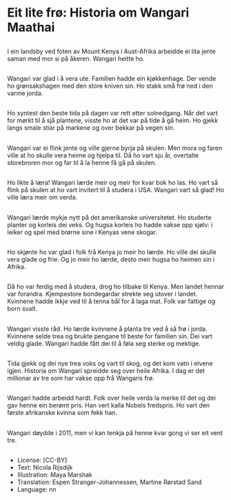 # Eit lite frø: Historia om Wangari Maathai

##
I ein landsby ved foten av Mount Kenya i Aust-Afrika arbeidde ei lita jente saman med mor si på åkeren. Wangari heitte ho.

##
Wangari var glad i å vera ute. Familien hadde ein kjøkkenhage. Der vende ho grønsakshagen med den store kniven sin. Ho stakk små frø ned i den varme jorda.

##
Ho syntest den beste tida på dagen var rett etter solnedgang. Når det vart for mørkt til å sjå plantene, visste ho at det var på tide å gå heim. Ho gjekk langs smale stiar på markene og over bekkar på vegen sin.

##
Wangari var ei flink jente og ville gjerne byrja på skulen. Men mora og faren ville at ho skulle vera heime og hjelpa til. Då ho vart sju år, overtalte storebroren mor og far til å la henne få gå på skulen.

##
Ho likte å læra! Wangari lærde meir og meir for kvar bok ho las. Ho vart så flink på skulen at ho vart invitert til å studera i USA. Wangari vart så glad! Ho ville læra meir om verda.

##
Wangari lærde mykje nytt på det amerikanske universitetet. Ho studerte planter og korleis dei veks. Og hugsa korleis ho hadde vakse opp sjølv: i leiker og spel med brørne sine i Kenyas vene skogar.

##
Ho skjønte ho var glad i folk frå Kenya jo meir ho lærde. Ho ville dei skulle vera glade og frie. Og jo meir ho lærde, desto meir hugsa ho heimen sin i Afrika.

##
Då ho var ferdig med å studera, drog ho tilbake til Kenya. Men landet hennar var forandra. Kjempestore bondegardar strekte seg utover i landet. Kvinnene hadde ikkje ved til å tenna bål for å laga mat. Folk var fattige og born svalt.

##
Wangari visste råd. Ho lærde kvinnene å planta tre ved å så frø i jorda. Kvinnene selde trea og brukte pengane til beste for familien sin. Dei vart veldig glade. Wangari hadde fått dei til å føla seg sterke og mektige.

##
Tida gjekk og dei nye trea voks og vart til skog, og det kom vatn i elvene igjen. Historia om Wangari spreidde seg over heile Afrika. I dag er det millionar av tre som har vakse opp frå Wangaris frø.

##
Wangari hadde arbeidd hardt. Folk over heile verda la merke til det og dei gav henne ein berømt pris. Han vert kalla Nobels fredspris. Ho vart den første afrikanske kvinna som fekk han.

##
Wangari døydde i 2011, men vi kan tenkja på henne kvar gong vi ser eit vent tre.

##
* License: [CC-BY]
* Text: Nicola Rijsdijk
* Illustration: Maya Marshak
* Translation: Espen Stranger-Johannessen, Martine Rørstad Sand
* Language: nn

